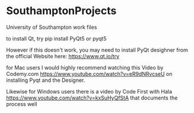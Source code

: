 # SouthamptonProjects
University of Southampton work files

to install Qt, try pip install PyQt5 or pyqt5

However if this doesn't work, you may need to install PyQt desighner from the official Website here: https://www.qt.io/try

for Mac users I would highly recommend watching this Video by Codemy.com https://www.youtube.com/watch?v=eR9dNRvcseU on installing Pyqt and the Designer.

Likewise for Windows users there is a video by Code First with Hala https://www.youtube.com/watch?v=kxSuHyQfStA that documents the process well
